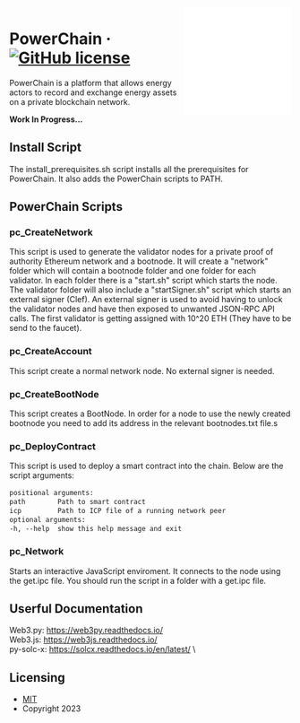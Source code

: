 <img src="./ui/public/logo192_white.png" alt="PowerChain" align="right">

# PowerChain &middot; [![GitHub license](https://img.shields.io/badge/license-MIT-blue.svg?style=flat-square)](https://github.com/MnAppsNet/PowerChain/blob/master/LICENSE)
PowerChain is a platform that allows energy actors to record and exchange energy assets on a private blockchain network.

**Work In Progress...**

## Install Script
The install_prerequisites.sh script installs all the prerequisites for PowerChain. It also adds the PowerChain scripts to PATH.

## PowerChain Scripts
### pc_CreateNetwork
This script is used to generate the validator nodes for a private proof of authority Ethereum network and a bootnode. It will create a "network" folder which will contain a bootnode folder and one folder for each
validator. In each folder there is a "start.sh" script which starts the node. The validator folder will also
include a "startSigner.sh" script which starts an external signer (Clef). An external signer is used to avoid
having to unlock the validator nodes and have then exposed to unwanted JSON-RPC API calls. The first validator is getting assigned with 10^20 ETH (They have to be send to the faucet).

### pc_CreateAccount
This script create a normal network node. No external signer is needed.

### pc_CreateBootNode
This script creates a BootNode. In order for a node to use the newly created bootnode you need to add its address in the relevant bootnodes.txt file.s

### pc_DeployContract
This script is used to deploy a smart contract into the chain.
Below are the script arguments:

    positional arguments:
    path        Path to smart contract
    icp         Path to ICP file of a running network peer
    optional arguments:
    -h, --help  show this help message and exit

### pc_Network
Starts an interactive JavaScript enviroment. It connects to the node using the get.ipc file. You should run the script in a folder with a get.ipc file.

## Userful Documentation
Web3.py: https://web3py.readthedocs.io/ \
Web3.js: https://web3js.readthedocs.io/ \
py-solc-x: https://solcx.readthedocs.io/en/latest/ \

## Licensing
* [MIT](https://github.com/MnAppsNet/PowerChain/blob/master/LICENSE)
* Copyright 2023
